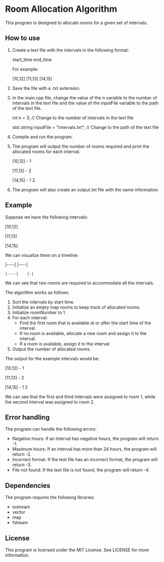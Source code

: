 # Room Allocation Algorithm

This program is designed to allocate rooms for a given set of intervals.

## How to use

1. Create a text file with the intervals in the following format: 

      start_time end_time
   

   For example:

   [10,12]
   [11,13]
   [14,15]
   

2. Save the file with a .txt extension.

3. In the main.cpp file, change the value of the n variable to the number of intervals in the text file and the value of the inputFile variable to the path of the text file.

      int n = 3; // Change to the number of intervals in the text file
   
   std::string inputFile = "intervals.txt"; // Change to the path of the text file
   

5. Compile and run the program.

6. The program will output the number of rooms required and print the allocated rooms for each interval.

   [10,12] - 1
   
   [11,13] - 2
   
   [14,15] - 1
   2
   

7. The program will also create an output.txt file with the same information.

## Example

Suppose we have the following intervals:

[10,12]

[11,13]

[14,15]


We can visualize them on a timeline:

|----|    |----|

    |----|    |-|


We can see that two rooms are required to accommodate all the intervals.

The algorithm works as follows:

1. Sort the intervals by start time.
2. Initialize an empty map rooms to keep track of allocated rooms.
3. Initialize roomNumber to 1.
4. For each interval:
   - Find the first room that is available at or after the start time of the interval.
   - If no room is available, allocate a new room and assign it to the interval.
   - If a room is available, assign it to the interval.
5. Output the number of allocated rooms.

The output for the example intervals would be:

[10,12] - 1

[11,13] - 2

[14,15] - 1
2


We can see that the first and third intervals were assigned to room 1, while the second interval was assigned to room 2.

## Error handling

The program can handle the following errors:

- Negative hours: If an interval has negative hours, the program will return -1.
- Maximum hours: If an interval has more than 24 hours, the program will return -2.
- Incorrect format: If the text file has an incorrect format, the program will return -3.
- File not found: If the text file is not found, the program will return -4.

## Dependencies

The program requires the following libraries:

- iostream
- vector
- map
- fstream

## License

This program is licensed under the MIT License. See LICENSE for more information.
